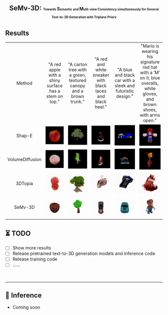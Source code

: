 

<div align="center">

<h2> SeMv-3D: <span style="font-size:10px"> Towards <span style="font-size:14px">S</span>emantic and <span style="font-size:14px">M</span>util-view Consistency simultaneously for  General Text-to-3D Generation with Triplane Priors </span> </h2> 
</div>

## Results
<table class="center">

  <!-- <td style="text-align:center;" width="50">Input Text</td> -->
  <td style="text-align:center;" width="50">Method</td> 
<!--   <td style="text-align:center;" width="170">Input Text</td> -->
  <td style="text-align:center;" width="170">"A red apple with a shiny surface has a stem on top."</td>
  <td style="text-align:center;" width="170">"A carton tree with a green, textured canopy and a brown trunk."</td>
  
  
  <td style="text-align:center;" width="170">"A red and white sneaker with black laces and black heel."</td>
  <td style="text-align:center;" width="170">"A blue and black car with a sleek and futuristic design."</td>
  <td style="text-align:center;" width="170">"Mario is wearing his signature red hat with a ‘M’ on it, blue overalls, white gloves, and brown shoes, with arms open."</td>
  
  
  <tr>
  <td style="text-align:center;" width="50">Shap-E</td>
  <td><img src=assets/shape/apple.gif width="170"></td>
  <td><img src=assets/shape/tree.gif width="170"></td>
  
  
  <td><img src=assets/shape/shoe.gif width="170"></td>
  <td><img src=assets/shape/car.gif width="170"></td>
  <td><img src=assets/shape/mario.gif width="170"></td>
  
  </tr>

  <tr>
  <td style="text-align:center;" width="50">VolumeDiffusion</td>
  <td><img src=assets/volume/apple.gif width="170"></td>
  <td><img src=assets/volume/tree.gif width="170"></td>
  
  
  <td><img src=assets/volume/shoe.gif width="170"></td>
  <td><img src=assets/volume/car.gif width="170"></td>
  <td><img src=assets/volume/mario.gif width="170"></td>
  
  </tr>

  <tr>
  <td style="text-align:center;" width="50">3DTopia</td>
  <td><img src=assets/topia/apple.gif width="170"></td>
  <td><img src=assets/topia/tree.gif width="170"></td>
  
  
  <td><img src=assets/topia/shoe.gif width="170"></td>
  <td><img src=assets/topia/car.gif width="170"></td>
  <td><img src=assets/topia/mario.gif width="170"></td>
  
  </tr>

  <tr>
  <td style="text-align:center;" width="50">SeMv-3D</td>
  <td><img src=assets/output2.gif width="170"></td>
  <td><img src=assets/output1.gif width="170"></td>
  
  
  <td><img src=assets/output6.gif width="170"></td>
  <td><img src=assets/output4.gif width="170"></td>
  <td><img src=assets/output5.gif width="170"></td>
  
  </tr>
</table >

## ⏳ TODO
- [ ] Show more results
- [ ] Release pretrained text-to-3D generation models and inference code
- [ ] Release training code
- [ ] ......
<br>


---
## 💫 Inference 
- Coming soon

